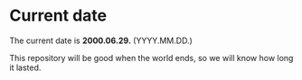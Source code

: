 # Current date

The current date is **2000.06.29.** (YYYY.MM.DD.)

This repository will be good when the world ends, so we will know how long it lasted.